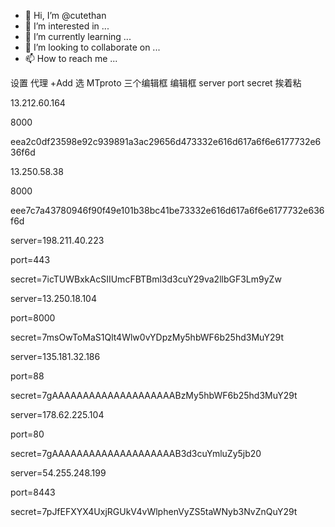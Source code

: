 - 👋 Hi, I’m @cutethan
- 👀 I’m interested in ...
- 🌱 I’m currently learning ...
- 💞️ I’m looking to collaborate on ...
- 📫 How to reach me ...

<!---
cutethan/cutethan is a ✨ special ✨ repository because its `README.md` (this file) appears on your GitHub profile.
You can click the Preview link to take a look at your changes.
--->

设置 代理 +Add 选 MTproto 三个编辑框 编辑框  server port secret 挨着粘

13.212.60.164

8000

eea2c0df23598e92c939891a3ac29656d473332e616d617a6f6e6177732e636f6d

13.250.58.38

8000

eee7c7a43780946f90f49e101b38bc41be73332e616d617a6f6e6177732e636f6d


server=198.211.40.223

port=443

secret=7icTUWBxkAcSIIUmcFBTBml3d3cuY29va2llbGF3Lm9yZw

server=13.250.18.104

port=8000

secret=7msOwToMaS1Qlt4Wlw0vYDpzMy5hbWF6b25hd3MuY29t

server=135.181.32.186

port=88

secret=7gAAAAAAAAAAAAAAAAAAAABzMy5hbWF6b25hd3MuY29t



server=178.62.225.104

port=80

secret=7gAAAAAAAAAAAAAAAAAAAAB3d3cuYmluZy5jb20


server=54.255.248.199

port=8443

secret=7pJfEFXYX4UxjRGUkV4vWlphenVyZS5taWNyb3NvZnQuY29t
